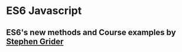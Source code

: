 # ES6 Javascript
## ES6's new methods and Course examples by <a href="https://github.com/stephenGrider/">Stephen Grider</a>
